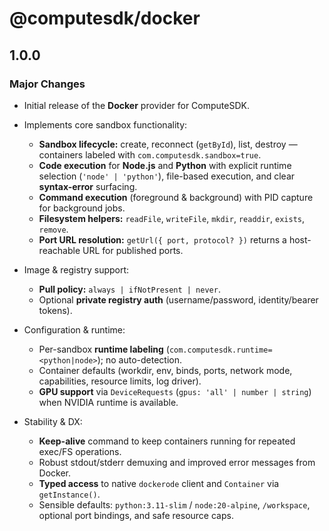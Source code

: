 # @computesdk/docker

## 1.0.0

### Major Changes

* Initial release of the **Docker** provider for ComputeSDK.
* Implements core sandbox functionality:

  * **Sandbox lifecycle:** create, reconnect (`getById`), list, destroy — containers labeled with `com.computesdk.sandbox=true`.
  * **Code execution** for **Node.js** and **Python** with explicit runtime selection (`'node' | 'python'`), file-based execution, and clear **syntax-error** surfacing.
  * **Command execution** (foreground & background) with PID capture for background jobs.
  * **Filesystem helpers:** `readFile`, `writeFile`, `mkdir`, `readdir`, `exists`, `remove`.
  * **Port URL resolution:** `getUrl({ port, protocol? })` returns a host-reachable URL for published ports.
* Image & registry support:

  * **Pull policy:** `always | ifNotPresent | never`.
  * Optional **private registry auth** (username/password, identity/bearer tokens).
* Configuration & runtime:

  * Per-sandbox **runtime labeling** (`com.computesdk.runtime=<python|node>`); no auto-detection.
  * Container defaults (workdir, env, binds, ports, network mode, capabilities, resource limits, log driver).
  * **GPU support** via `DeviceRequests` (`gpus: 'all' | number | string`) when NVIDIA runtime is available.
* Stability & DX:

  * **Keep-alive** command to keep containers running for repeated exec/FS operations.
  * Robust stdout/stderr demuxing and improved error messages from Docker.
  * **Typed access** to native `dockerode` client and `Container` via `getInstance()`.
  * Sensible defaults: `python:3.11-slim` / `node:20-alpine`, `/workspace`, optional port bindings, and safe resource caps.
